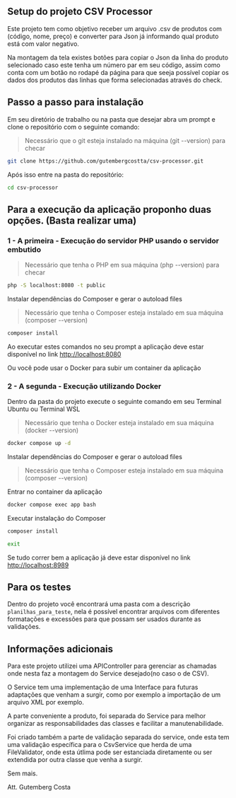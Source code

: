 ## Setup do projeto CSV Processor

Este projeto tem como objetivo receber um arquivo .csv de produtos com (código, nome, preço) e converter para Json já informando qual produto está com valor negativo.

Na montagem da tela existes botões para copiar o Json da linha do produto selecionado caso este tenha um número par em seu código, assim como conta com um botão no rodapé da página para que seeja possível copiar os dados dos produtos das linhas que forma selecionadas através do check.

## Passo a passo para instalação

Em seu diretório de trabalho ou na pasta que desejar abra um prompt e clone o repositório com o seguinte comando:

> Necessário que o git esteja instalado na máquina (git --version) para checar

```sh
git clone https://github.com/gutembergcostta/csv-processor.git
```

Após isso entre na pasta do repositório:

```sh
cd csv-processor
```

## Para a execução da aplicação proponho duas opções. (Basta realizar uma)

### 1 - A primeira - Execução do servidor PHP usando o servidor embutido

> Necessário que tenha o PHP em sua máquina (php --version) para checar

```sh
php -S localhost:8080 -t public
```

Instalar dependências do Composer e gerar o autoload files

> Necessário que tenha o Composer esteja instalado em sua máquina (composer --version)

```sh
composer install
```

Ao executar estes comandos no seu prompt a aplicação deve estar disponível no link [http://localhost:8080](http://localhost:8080)

Ou você pode usar o Docker para subir um container da aplicação

### 2 - A segunda - Execução utilizando Docker

Dentro da pasta do projeto execute o seguinte comando em seu Terminal Ubuntu ou Terminal WSL

> Necessário que tenha o Docker esteja instalado em sua máquina (docker --version)

```sh
docker compose up -d
```

Instalar dependências do Composer e gerar o autoload files

> Necessário que tenha o Composer esteja instalado em sua máquina (composer --version)

Entrar no container da aplicação

```sh
docker compose exec app bash
```

Executar instalação do Composer

```sh
composer install

exit
```

Se tudo correr bem a aplicação já deve estar disponível no link [http://localhost:8989](http://localhost:8989)

## Para os testes

Dentro do projeto você encontrará uma pasta com a descrição `planilhas_para_teste`, nela é possível encontrar arquivos com diferentes formatações e excessões para que possam ser usados durante as validações.

## Informações adicionais

Para este projeto utilizei uma APIController para gerenciar as chamadas onde nesta faz a montagem do Service desejado(no caso o de CSV).

O Service tem uma implementação de uma Interface para futuras adaptações que venham a surgir, como por exemplo a importação de um arquivo XML por exemplo.

A parte conveniente a produto, foi separada do Service para melhor organizar as responsabilidades das classes e facilitar a manutenabilidade.

Foi criado também a parte de validação separada do service, onde esta tem uma validação específica para o CsvService que herda de uma FileValidator, onde esta útlima pode ser estanciada diretamente ou ser extendida por outra classe que venha a surgir.

Sem mais.

Att. Gutemberg Costa
